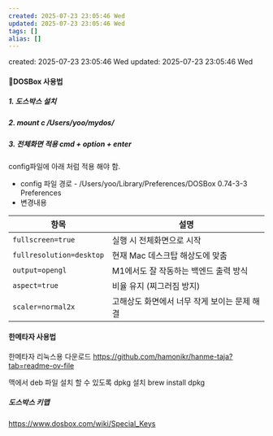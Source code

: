 ```yaml
---
created: 2025-07-23 23:05:46 Wed
updated: 2025-07-23 23:05:46 Wed
tags: []
alias: []
---
```


created: 2025-07-23 23:05:46 Wed
updated: 2025-07-23 23:05:46 Wed

#### DOSBox 사용법

##### 1. 도스박스 설치

##### 2. mount c /Users/yoo/mydos/

##### 3. 전체화면 적용 cmd + option + enter
config파일에 아래 처럼 적용 해야 함.
- config 파일 경로 -  /Users/yoo/Library/Preferences/DOSBox 0.74-3-3 Preferences
- 변경내용

| 항목                       | 설명                        |
| ------------------------ | ------------------------- |
| `fullscreen=true`        | 실행 시 전체화면으로 시작            |
| `fullresolution=desktop` | 현재 Mac 데스크탑 해상도에 맞춤       |
| `output=opengl`          | M1에서도 잘 작동하는 백엔드 출력 방식    |
| `aspect=true`            | 비율 유지 (찌그러짐 방지)           |
| `scaler=normal2x`        | 고해상도 화면에서 너무 작게 보이는 문제 해결 |
#### 한메타자 사용법
한메타자 리눅스용 다운로드
https://github.com/hamonikr/hanme-taja?tab=readme-ov-file

맥에서 deb 파일 설치 할 수 있도록 dpkg 설치
brew install dpkg



##### 도스박스 키맵
https://www.dosbox.com/wiki/Special_Keys
